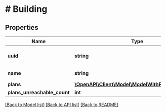 # # Building

## Properties

Name | Type | Description | Notes
------------ | ------------- | ------------- | -------------
**uuid** | **string** | IFC element or element type UUID | [readonly]
**name** | **string** | Name of the building | [readonly]
**plans** | [**\OpenAPI\Client\Model\ModelWithPositioningPlan[]**](ModelWithPositioningPlan.md) |  | [readonly]
**plans_unreachable_count** | **int** |  | [readonly]

[[Back to Model list]](../../README.md#models) [[Back to API list]](../../README.md#endpoints) [[Back to README]](../../README.md)
